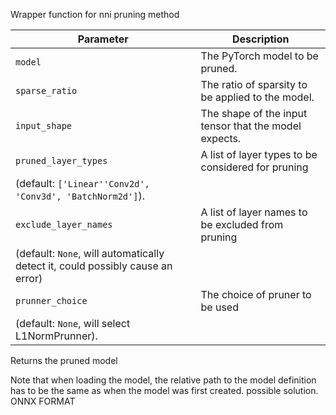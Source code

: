 Wrapper function for nni pruning method


| Parameter            | Description                                                                 |
|----------------------|-----------------------------------------------------------------------------|
| `model`              | The PyTorch model to be pruned.                                             |
| `sparse_ratio`       | The ratio of sparsity to be applied to the model.                           |
| `input_shape`        | The shape of the input tensor that the model expects.                       |
| `pruned_layer_types` | A list of layer types to be considered for pruning 
                        (default: `['Linear''Conv2d',   'Conv3d', 'BatchNorm2d']`).                  |
| `exclude_layer_names`| A list of layer names to be excluded from pruning 
                        (default: `None`, will automatically detect it, could possibly cause an error)|
| `prunner_choice`     | The choice of pruner to be used 
                        (default: `None`, will select L1NormPrunner).                                |



Returns the pruned model


Note that when loading the model, the relative path to the model definition has to be the same as when the model was first created.
possible solution.
ONNX FORMAT
